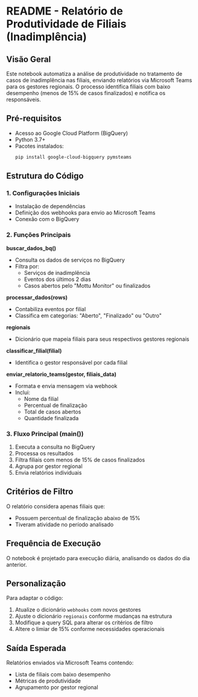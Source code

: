 # README - Relatório de Produtividade de Filiais (Inadimplência)

## Visão Geral
Este notebook automatiza a análise de produtividade no tratamento de casos de inadimplência nas filiais, enviando relatórios via Microsoft Teams para os gestores regionais. O processo identifica filiais com baixo desempenho (menos de 15% de casos finalizados) e notifica os responsáveis.

## Pré-requisitos
- Acesso ao Google Cloud Platform (BigQuery)
- Python 3.7+
- Pacotes instalados:
  ```bash
  pip install google-cloud-bigquery pymsteams
  ```

## Estrutura do Código

### 1. Configurações Iniciais
- Instalação de dependências
- Definição dos webhooks para envio ao Microsoft Teams
- Conexão com o BigQuery

### 2. Funções Principais

**buscar_dados_bq()**
- Consulta os dados de serviços no BigQuery
- Filtra por:
  - Serviços de inadimplência
  - Eventos dos últimos 2 dias
  - Casos abertos pelo "Mottu Monitor" ou finalizados

**processar_dados(rows)**
- Contabiliza eventos por filial
- Classifica em categorias: "Aberto", "Finalizado" ou "Outro"

**regionais**
- Dicionário que mapeia filiais para seus respectivos gestores regionais

**classificar_filial(filial)**
- Identifica o gestor responsável por cada filial

**enviar_relatorio_teams(gestor, filiais_data)**
- Formata e envia mensagem via webhook
- Inclui:
  - Nome da filial
  - Percentual de finalização
  - Total de casos abertos
  - Quantidade finalizada

### 3. Fluxo Principal (main())
1. Executa a consulta no BigQuery
2. Processa os resultados
3. Filtra filiais com menos de 15% de casos finalizados
4. Agrupa por gestor regional
5. Envia relatórios individuais

## Critérios de Filtro
O relatório considera apenas filiais que:
- Possuem percentual de finalização abaixo de 15%
- Tiveram atividade no período analisado

## Frequência de Execução
O notebook é projetado para execução diária, analisando os dados do dia anterior.

## Personalização
Para adaptar o código:
1. Atualize o dicionário `webhooks` com novos gestores
2. Ajuste o dicionário `regionais` conforme mudanças na estrutura
3. Modifique a query SQL para alterar os critérios de filtro
4. Altere o limiar de 15% conforme necessidades operacionais

## Saída Esperada
Relatórios enviados via Microsoft Teams contendo:
- Lista de filiais com baixo desempenho
- Métricas de produtividade
- Agrupamento por gestor regional
